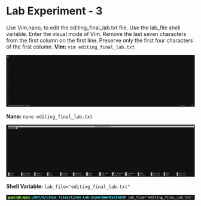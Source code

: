 # Lab Experiment - 3

Use Vim,nano, to edit the editing_final_lab.txt file. Use the
lab_file shell variable. Enter the visual mode of Vim. Remove
the last seven characters from the first column on the first
line. Preserve only the first four characters of the first
column.
**Vim:**
``
vim editing_final_lab.txt
``

![alt text](Linux_exp3_1.png)

**Nano:**
``
nano editing_final_lab.txt
``

![alt text](Linux_exp3_2.png)

**Shell Variable:**
``
lab_file="editing_final_lab.txt"
``

![alt text](Linux_exp3_3.png)